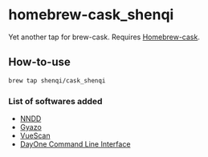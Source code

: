 homebrew-cask_shenqi
====================
Yet another tap for brew-cask. Requires [Homebrew-cask](https://github.com/phinze/homebrew-cask).

## How-to-use #
```sh
brew tap shenqi/cask_shenqi
```

### List of softwares added #
* [NNDD](http://sourceforge.jp/projects/nndd/)
* [Gyazo](https://gyazo.com/ja)
* [VueScan](http://www.hamrick.com/)
* [DayOne Command Line Interface](http://dayoneapp.com/tools/cli-man/)
